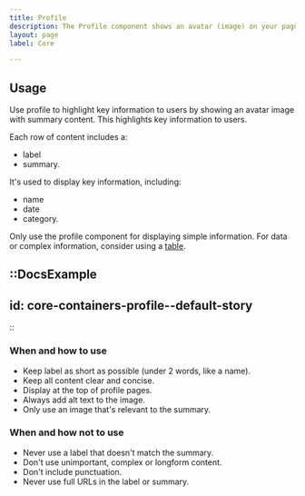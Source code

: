 ```yaml
---
title: Profile
description: The Profile component shows an avatar (image) on your page, with supporting text to display key information.
layout: page
label: Core

---
```


## Usage

Use profile to highlight key information to users by showing an avatar image with summary content. This highlights key information to users.

Each row of content includes a:

- label
- summary.

It's used to display key information, including:

- name
- date
- category.

Only use the profile component for displaying simple information. For data or complex information, consider using a [table](/design-system/components/header/).

::DocsExample
---
id: core-containers-profile--default-story
---
::

### When and how to use

- Keep label as short as possible (under 2 words, like a name).
- Keep all content clear and concise.
- Display at the top of profile pages.
- Always add alt text to the image.
- Only use an image that's relevant to the summary.

### When and how not to use

- Never use a label that doesn't match the summary.
- Don't use unimportant, complex or longform content.
- Don't include punctuation.
- Never use full URLs in the label or summary.
